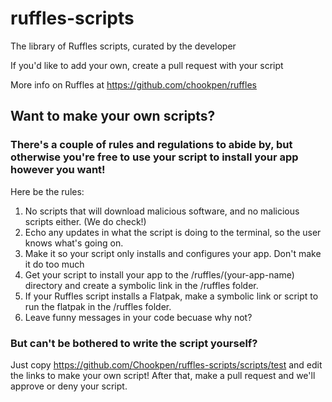 # ruffles-scripts
The library of Ruffles scripts, curated by the developer

If you'd like to add your own, create a pull request with your script

More info on Ruffles at https://github.com/chookpen/ruffles

## Want to make your own scripts?

### There's a couple of rules and regulations to abide by, but otherwise you're free to use your script to install your app however you want!

Here be the rules:

1. No scripts that will download malicious software, and no malicious scripts either. (We do check!)
2. Echo any updates in what the script is doing to the terminal, so the user knows what's going on.
3. Make it so your script only installs and configures your app. Don't make it do too much
4. Get your script to install your app to the /ruffles/(your-app-name) directory and create a symbolic link in the /ruffles folder.
5. If your Ruffles script installs a Flatpak, make a symbolic link or script to run the flatpak in the /ruffles folder.
6. Leave funny messages in your code becuase why not?

### But can't be bothered to write the script yourself?

Just copy https://github.com/Chookpen/ruffles-scripts/scripts/test and edit the links to make your own script! After that, make a pull request and we'll approve or deny your script.
